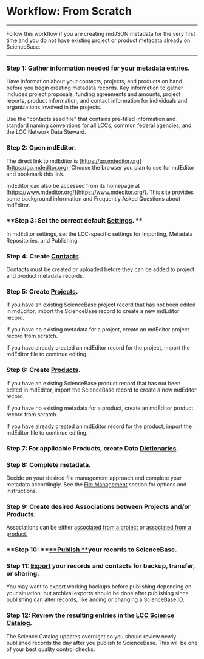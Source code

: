 # Workflow: From Scratch

---

Follow this workflow if you are creating mdJSON metadata for the very first time and you do not have existing project or product metadata already on ScienceBase.

---

### **Step 1: Gather information needed for your metadata entries.**

Have information about your contacts, projects, and products on hand before you begin creating metadata records. Key information to gather includes project proposals, funding agreements and amounts, project reports, product information, and contact information for individuals and organizations involved in the projects.

Use the "contacts seed file" that contains pre-filled information and standard naming conventions for all LCCs, common federal agencies, and the LCC Network Data Steward.

### Step 2: Open mdEditor.

The direct link to mdEditor is [https://go.mdeditor.org](https://go.mdeditor.org). Choose the browser you plan to use for mdEditor and bookmark this link.

mdEditor can also be accessed from its homepage at [https://www.mdeditor.org/](https://www.mdeditor.org/). This site provides some background information and Frequently Asked Questions about mdEditor.

### **Step 3: Set the correct default **[**Settings**](/settings.md).** **

In mdEditor settings, set the LCC-specific settings for Importing, Metadata Repositories, and Publishing.

### **Step 4: Create **[**Contacts**](/contacts.md)**.**

Contacts must be created or uploaded before they can be added to project and product metadata records.

### **Step 5: Create **[**Projects**](/project-entry-guidance.md)**.**

If you have an existing ScienceBase project record that has not been edited in mdEditor, import the ScienceBase record to create a new mdEditor record.

If you have no existing metadata for a project, create an mdEditor project record from scratch.

If you have already created an mdEditor record for the project, import the mdEditor file to continue editing.

### **Step 6: Create **[**Products**](/product-entry-guidance.md)**.**

If you have an existing ScienceBase product record that has not been edited in mdEditor, import the ScienceBase record to create a new mdEditor record.

If you have no existing metadata for a product, create an mdEditor product record from scratch.

If you have already created an mdEditor record for the product, import the mdEditor file to continue editing.

### Step 7: For applicable Products, create Data [Dictionaries](//product-entry-guidance/dictionaries-tab-product.md).

### **Step 8: Complete metadata.**

Decide on your desired file management approach and complete your metadata accordingly. See the [File Management](/data-management/file-management.md "File Management") section for options and instructions.

### Step 9: **Create desired Associations between Projects and/or Products.**

Associations can be either [associated from a project ](/record/main/associating-records.md)or [associated from a product.](/product-entry-guidance/associating-records-products.md)

### **Step 10: **[**Publish **](/publish.md)**your records to ScienceBase.**

### **Step 11: **[**Export**](/data-management/export.md)** your records and contacts for backup, transfer, or sharing.**

You may want to export working backups before publishing depending on your situation, but archival exports should be done after publishing since publishing can alter records, like adding or changing a ScienceBase ID.

### Step 12: Review the resulting entries in the [LCC Science Catalog](https://lccnetwork.org/catalog).

The Science Catalog updates overnight so you should review newly-published records the day after you publish to ScienceBase. This will be one of your best quality control checks.

